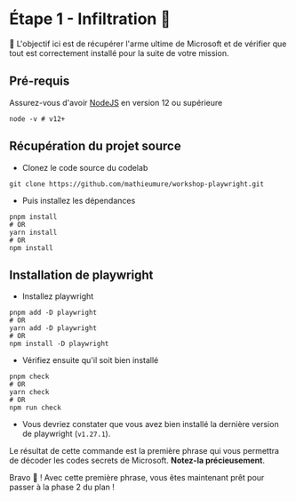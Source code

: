 # Étape 1 - Infiltration 🥷

🎯 L'objectif ici est de récupérer l'arme ultime de Microsoft et de vérifier que tout est correctement installé pour la suite de votre mission.

## Pré-requis

Assurez-vous d'avoir [NodeJS](https://nodejs.org/en/) en version 12 ou supérieure

```shell
node -v # v12+
```

## Récupération du projet source

- Clonez le code source du codelab

```shell
git clone https://github.com/mathieumure/workshop-playwright.git
```

- Puis installez les dépendances

```shell
pnpm install
# OR
yarn install
# OR
npm install
```

## Installation de playwright

- Installez playwright

```shell
pnpm add -D playwright
# OR
yarn add -D playwright
# OR
npm install -D playwright
```

- Vérifiez ensuite qu'il soit bien installé

```shell
pnpm check
# OR
yarn check
# OR
npm run check
```

- Vous devriez constater que vous avez bien installé la dernière version de playwright (`v1.27.1`).

Le résultat de cette commande est la première phrase qui vous permettra de décoder les codes secrets de Microsoft. __Notez-la précieusement__.

Bravo 💪 ! Avec cette première phrase, vous êtes maintenant prêt pour passer à la phase 2 du plan !
